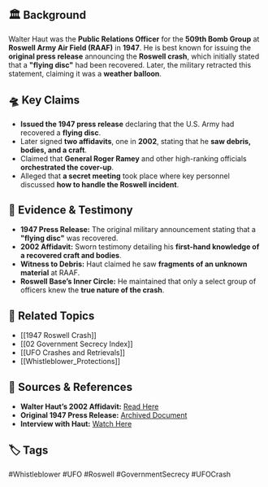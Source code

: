 ## 🏛 Background

Walter Haut was the **Public Relations Officer** for the **509th Bomb Group** at **Roswell Army Air Field (RAAF)** in **1947**. He is best known for issuing the **original press release** announcing the **Roswell crash**, which initially stated that a **"flying disc"** had been recovered. Later, the military retracted this statement, claiming it was a **weather balloon**.

## 🛸 Key Claims

- **Issued the 1947 press release** declaring that the U.S. Army had recovered a **flying disc**.
- Later signed **two affidavits**, one in **2002**, stating that he **saw debris, bodies, and a craft**.
- Claimed that **General Roger Ramey** and other high-ranking officials **orchestrated the cover-up**.
- Alleged that **a secret meeting** took place where key personnel discussed **how to handle the Roswell incident**.

## 📜 Evidence & Testimony

- **1947 Press Release:** The original military announcement stating that a **"flying disc"** was recovered.
- **2002 Affidavit:** Sworn testimony detailing his **first-hand knowledge of a recovered craft and bodies**.
- **Witness to Debris:** Haut claimed he saw **fragments of an unknown material** at RAAF.
- **Roswell Base’s Inner Circle:** He maintained that only a select group of officers knew the **true nature of the crash**.

## 🔗 Related Topics

- [[1947 Roswell Crash]]
- [[02 Government Secrecy Index]]
- [[UFO Crashes and Retrievals]]
- [[Whistleblower_Protections]]

## 📂 Sources & References

- **Walter Haut’s 2002 Affidavit:** [Read Here](https://roswellproof.homestead.com/Haut_Affidavit_2002.html)
- **Original 1947 Press Release:** [Archived Document](https://www.archives.gov/research/military/air-force/roswell-1947)
- **Interview with Haut:** [Watch Here](https://www.youtube.com/watch?v=HedqKNTt6AA)

## 🏷 Tags

#Whistleblower #UFO #Roswell #GovernmentSecrecy #UFOCrash